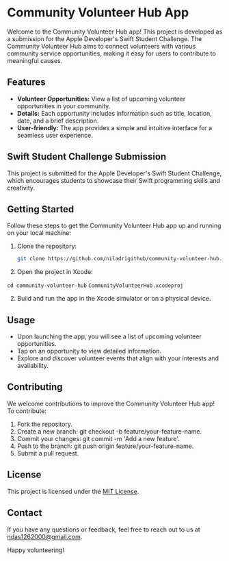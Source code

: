 # Community Volunteer Hub App

Welcome to the Community Volunteer Hub app! This project is developed as a submission for the Apple Developer's Swift Student Challenge. The Community Volunteer Hub aims to connect volunteers with various community service opportunities, making it easy for users to contribute to meaningful causes.

## Features

- **Volunteer Opportunities:** View a list of upcoming volunteer opportunities in your community.
- **Details:** Each opportunity includes information such as title, location, date, and a brief description.
- **User-friendly:** The app provides a simple and intuitive interface for a seamless user experience.

## Swift Student Challenge Submission

This project is submitted for the Apple Developer's Swift Student Challenge, which encourages students to showcase their Swift programming skills and creativity.

## Getting Started

Follow these steps to get the Community Volunteer Hub app up and running on your local machine:

1. Clone the repository:

   ```bash
   git clone https://github.com/niladrigithub/community-volunteer-hub.git

1. Open the project in Xcode:

`cd community-volunteer-hub`
`CommunityVolunteerHub.xcodeproj`

2. Build and run the app in the Xcode simulator or on a physical device.

## Usage
- Upon launching the app, you will see a list of upcoming volunteer opportunities.
- Tap on an opportunity to view detailed information.
- Explore and discover volunteer events that align with your interests and availability.

## Contributing

We welcome contributions to improve the Community Volunteer Hub app! To contribute:

1. Fork the repository.
2. Create a new branch: git checkout -b feature/your-feature-name.
3. Commit your changes: git commit -m 'Add a new feature'.
4. Push to the branch: git push origin feature/your-feature-name.
5. Submit a pull request.

## License

This project is licensed under the [MIT License](https://github.com/niladrigithub/VolunteerHubSwift/blob/main/LICENSE).

## Contact

If you have any questions or feedback, feel free to reach out to us at [ndas1262000@gmail.com](mailto:ndas1262000@gmail.com).

Happy volunteering!
